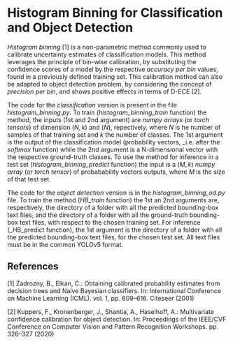 # Histogram Binning for Classification and Object Detection

_Histogram binning_ [1] is a non-parametric method commonly used to calibrate uncertainty estimates of classification models. This method leverages the principle of bin-wise calibration, by substituting the confidence scores of a model by the respective _accuracy per bin_ values, found in a previously defined training set. This calibration method can also be adapted to object detection problem, by considering the concept of _precision per bin_, and shows positive effects in terms of D-ECE [2].

The code for the _classification_ version is present in the file _histogram_binning.py_.  To train (_histogram_binning_train_ function) the method, the inputs (1st and 2nd argument) are _numpy arrays_ (or _torch tensors_) of dimension $(N,k)$ and $(N)$, repectively, where $N$ is he number of samples of that training set and $k$ the number of classes. The 1st argument is the output of the classification model (probability vectors, _i.e. after the _softmax_ function) while the 2nd argument is a N-dimensional vector with the respective ground-truth classes. To use the method for inference in a test set (_histogram_binning_predict_ function) the input is a $(M,k)$  _numpy array_ (or _torch tensor_) of probabability vectors outputs, where $M$ is the size of that test set.

The code for the _object detection_ version is in the _histogram_binning_od.py_ file. To train the method (_HB_train_ function) the 1st an 2nd arguments are, respectively, the directory of a folder with all the predicted bounding-box text files, and the directory of a folder with all the ground-truth bounding-box text files, with respect to the chosen training set. For inference (_HB_predict function), the 1st argument is the directory of a folder with all the predicted bounding-box text files, for the chosen test set. All text files must be in the common YOLOv5 format.

## References

[1] Zadrozny, B., Elkan, C.: Obtaining calibrated probability estimates from decision trees and Naive Bayesian classifiers. In: International Conference on Machine Learning (ICML). vol. 1, pp. 609–616. Citeseer (2001)

[2] Kuppers, F., Kronenberger, J., Shantia, A., Haselhoff, A.: Multivariate confidence calibration for object detection. In: Proceedings of the IEEE/CVF Conference on Computer Vision and Pattern Recognition Workshops. pp. 326–327 (2020)
